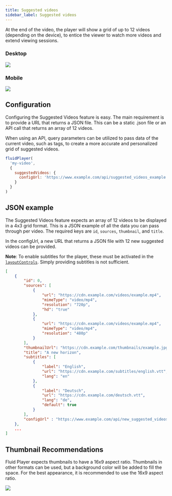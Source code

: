 ```yaml
---
title: Suggested videos
sidebar_label: Suggested videos
---
```


At the end of the video, the player will show a grid of up to 12 videos (depending on the device), to entice the viewer to watch more videos and extend viewing sessions.

### Desktop
![](/img/docs/configuration/suggested-videos/desktop.png)

### Mobile
![](/img/docs/configuration/suggested-videos/mobile.png)

## Configuration

Configuring the Suggested Videos feature is easy. The main requirement is to provide a URL that returns a JSON file. This can be a static .json file or an API call that returns an array of 12 videos.

When using an API, query parameters can be utilized to pass data of the current video, such as tags, to create a more accurate and personalized grid of suggested videos.

```js
fluidPlayer(
  'my-video',
  {
    suggestedVideos: {
      configUrl: 'https://www.example.com/api/suggested_videos_example.json',
    }
  }
)
```
## JSON example

The Suggested Videos feature expects an array of 12 videos to be displayed in a 4x3 grid format. This is a JSON example of all the data you can pass through per video. The required keys are `id`, `sources`, `thumbnail`, and `title`.

In the configUrl, a new URL that returns a JSON file with 12 new suggested videos can be provided.

**Note**: To enable subtitles for the player, these must be activated in the [`layoutControls`](./subtitles.md#adding-to-fluid-player). Simply providing subtitles is not sufficient.

```json
[
    {
        "id": 0,
        "sources": [
            {
                "url": "https://cdn.example.com/videos/example.mp4",
                "mimeType": "video/mp4",
                "resolution": "720p",
                "hd": "true"
            },
            {
                "url": "https://cdn.example.com/videos/example.mp4",
                "mimeType": "video/mp4",
                "resolution": "480p"
            }
        ],
        "thumbnailUrl": "https://cdn.example.com/thumbnails/example.jpg",
        "title": "A new horizon",
        "subtitles": [
            {
                "label": "English",
                "url": "https://cdn.example.com/subtitles/english.vtt",
                "lang": "en"
            },
            {
                "label": "Deutsch",
                "url": "https://cdn.example.com/deutsch.vtt",
                "lang": "de",
                "default": true
            }
        ],
        "configUrl" : "https://www.example.com/api/new_suggested_videos_example.json"
    },
    ...
]
```

## Thumbnail Recommendations

Fluid Player expects thumbnails to have a 16x9 aspect ratio. Thumbnails in other formats can be used, but a background color will be added to fill the space. For the best appearance, it is recommended to use the 16x9 aspect ratio.

![](/img/docs/configuration/suggested-videos/aspect-ratio.png)
